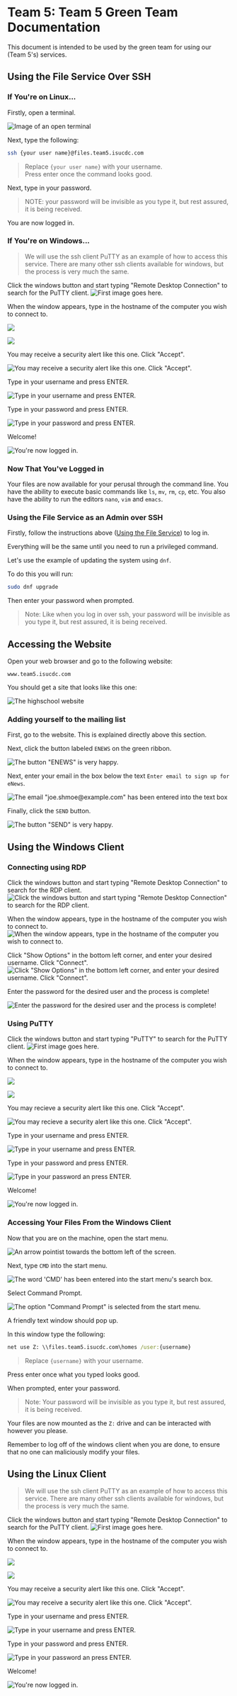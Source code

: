 # Team 5: Team 5 Green Team Documentation

This document is intended to be used by the green team for using our (Team 5's) services.

## Using the File Service Over SSH

### If You're on Linux...

Firstly, open a terminal.

![Image of an open terminal](img/TERM.png)

Next, type the following:

```sh
ssh {your user name}@files.team5.isucdc.com
```

> Replace `{your user name}` with your username.  
> Press enter once the command looks good.

Next, type in your password.

> NOTE: your password will be invisible as you type it, but rest assured, it is being received.

You are now logged in.

### If You're on Windows...

> We will use the ssh client PuTTY as an example of how to access this service.
> There are many other ssh clients available for windows, but the process is very much the same.

Click the windows button and start typing "Remote Desktop Connection" to search for the PuTTY client.
![First image goes here.](img/putty_doc_1.png)

When the window appears, type in the hostname of the computer you wish to connect to.

![](img/putty_doc_2.png)

![](img/putty_doc_2.5.png)

You may receive a security alert like this one. Click "Accept".

![You may receive a security alert like this one. Click "Accept".](img/putty_doc_3.png)

Type in your username and press ENTER.

![Type in your username and press ENTER.](img/putty_doc_4.png)

Type in your password and press ENTER.

![Type in your password and press ENTER.](img/putty_doc_5.png)

Welcome!

![You're now logged in.](img/putty_doc_6.png)

### Now That You've Logged in

Your files are now available for your perusal through the command line.
You have the ability to execute basic commands like `ls`, `mv`, `rm`, `cp`, etc.
You also have the ability to run the editors `nano`, `vim` and `emacs`.

### Using the File Service as an Admin over SSH

Firstly, follow the instructions above ([Using the File Service](#using-the-file-service)) to log in.

Everything will be the same until you need to run a privileged command.

Let's use the example of updating the system using `dnf`.

To do this you will run:

```sh
sudo dnf upgrade
```
Then enter your password when prompted.

> Note: Like when you log in over ssh, your password will be invisible as you type it, but rest assured, it is being received.

## Accessing the Website

Open your web browser and go to the following website:

```
www.team5.isucdc.com
```

You should get a site that looks like this one:

![The highschool website](img/COUNTRY_ROOOOOADS_TODD_ME_HOME.png)

### Adding yourself to the mailing list

First, go to the website. This is explained directly above this section.

Next, click the button labeled `ENEWS` on the green ribbon.

![The button "ENEWS" is very happy.](img/FLYY_ME_TO_EEE_NEWS_LET_ME_PLAY_AMONG_DOT_TARS.png)

Next, enter your email in the box below the text `Enter email to sign up for eNews`.

![The email "joe.shmoe@example.com" has been entered into the text box](img/HI_IM_JOE_SHMOE!!.png)

Finally, click the `SEND` button.

![The button "SEND" is very happy.](img/JOE_GETS_PWNED.png)

## Using the Windows Client

### Connecting using RDP

Click the windows button and start typing "Remote Desktop Connection" to search for the RDP client.
![Click the windows button and start typing "Remote Desktop Connection" to search for the RDP client.](img/rdp_doc_1.png)

When the window appears, type in the hostname of the computer you wish to connect to.
![When the window appears, type in the hostname of the computer you wish to connect to.](img/rdp_doc_2.png)

Click "Show Options" in the bottom left corner, and enter your desired username. Click "Connect".
![Click "Show Options" in the bottom left corner, and enter your desired username. Click "Connect".](img/rdp_doc_3.png)

Enter the password for the desired user and the process is complete!

![Enter the password for the desired user and the process is complete!](img/rdp_doc_4.png)

### Using PuTTY

Click the windows button and start typing "PuTTY" to search for the PuTTY client.
![First image goes here.](img/putty_doc_1.png)

When the window appears, type in the hostname of the computer you wish to connect to.

![](img/putty_doc_2.png)

![](img/putty_doc_2.5.png)

You may recieve a security alert like this one. Click "Accept".

![You may recieve a security alert like this one. Click "Accept".](img/putty_doc_3.png)

Type in your username and press ENTER.

![Type in your username and press ENTER.](img/putty_doc_4.png)

Type in your password and press ENTER.

![Type in your password an press ENTER.](img/putty_doc_5.png)

Welcome!

![You're now logged in.](img/putty_doc_6.png)


### Accessing Your Files From the Windows Client

Now that you are on the machine, open the start menu.

![An arrow pointist towards the bottom left of the screen.](img/STARTING_ARROW.png)

Next, type `CMD` into the start menu.

![The word 'CMD' has been entered into the start menu's search box.](img/PRESS_COMMAND.png)

Select Command Prompt.

![The option "Command Prompt" is selected from the start menu.](img/SELECT_COMMAND.png)


A friendly text window should pop up.

In this window type the following:

```bat
net use Z: \\files.team5.isucdc.com\homes /user:{username}
```

> Replace `{username}` with your username.

Press enter once what you typed looks good.

When prompted, enter your password.

> Note: Your password will be invisible as you type it, but rest assured, it is being received.

Your files are now mounted as the `Z:` drive and can be interacted with however you please.

Remember to log off of the windows client when you are done, to ensure that no one can maliciously modify your files.

## Using the Linux Client

> We will use the ssh client PuTTY as an example of how to access this service.
> There are many other ssh clients available for windows, but the process is very much the same.

Click the windows button and start typing "Remote Desktop Connection" to search for the PuTTY client.
![First image goes here.](img/putty_doc_1.png)

When the window appears, type in the hostname of the computer you wish to connect to.

![](img/putty_doc_2.png)

![](img/putty_doc_2.5.png)

You may receive a security alert like this one. Click "Accept".

![You may receive a security alert like this one. Click "Accept".](img/putty_doc_3.png)

Type in your username and press ENTER.

![Type in your username and press ENTER.](img/putty_doc_4.png)

Type in your password and press ENTER.

![Type in your password an press ENTER.](img/putty_doc_5.png)

Welcome!

![You're now logged in.](img/putty_doc_6.png)
